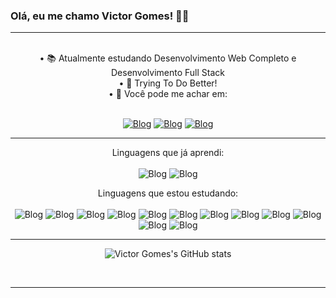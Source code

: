 ### Olá, eu me chamo Victor Gomes! 👋😜

<hr><br>
<div align="center">
• 📚 Atualmente estudando Desenvolvimento Web Completo e Desenvolvimento Full Stack<br>
• 🌠 Trying To Do Better!<br>
• 📩 Você pode me achar em: <br> <br>


[![Blog](https://img.shields.io/badge/Gmail-D14836?style=for-the-badge&logo=gmail&logoColor=white
)](mailto:victorgsantanna@gmail.com)
[![Blog](https://img.shields.io/badge/LinkedIn-0077B5?style=for-the-badge&logo=linkedin&logoColor=white
)](https://www.linkedin.com/in/vttrg/)
[![Blog](https://img.shields.io/badge/Instagram-E4405F?style=for-the-badge&logo=instagram&logoColor=white
)](https://www.instagram.com/victorgo1/)
</div>

<hr><div align="center">
 
 Linguagens que já aprendi:<br><br>
 ![Blog](https://img.shields.io/badge/HTML5-E34F26?style=for-the-badge&logo=html5&logoColor=white)
 ![Blog](https://img.shields.io/badge/CSS3-1572B6?style=for-the-badge&logo=css3&logoColor=white)
  
 
 
 Linguagens que estou estudando:<br><br>
 ![Blog](https://img.shields.io/badge/Python-14354C?style=for-the-badge&logo=python&logoColor=white)
 ![Blog](https://img.shields.io/badge/JavaScript-F7DF1E?style=for-the-badge&logo=javascript&logoColor=black)
 ![Blog](https://img.shields.io/badge/Node.js-43853D?style=for-the-badge&logo=node.js&logoColor=white)
 ![Blog](https://img.shields.io/badge/React-20232A?style=for-the-badge&logo=react&logoColor=61DAFB)
 ![Blog](https://img.shields.io/badge/React_Native-20232A?style=for-the-badge&logo=react&logoColor=61DAFB)
 ![Blog](https://img.shields.io/badge/TypeScript-007ACC?style=for-the-badge&logo=typescript&logoColor=white)
 ![Blog](https://img.shields.io/badge/Bootstrap-563D7C?style=for-the-badge&logo=bootstrap&logoColor=white)
 ![Blog](https://img.shields.io/badge/PHP-777BB4?style=for-the-badge&logo=php&logoColor=white)
 ![Blog](https://img.shields.io/badge/MySQL-00000F?style=for-the-badge&logo=mysql&logoColor=white)
 ![Blog](https://img.shields.io/badge/jQuery-0769AD?style=for-the-badge&logo=jquery&logoColor=white)
 ![Blog](https://img.shields.io/badge/Ionic-3880FF?style=for-the-badge&logo=ionic&logoColor=white)
 ![Blog](https://img.shields.io/badge/Wordpress-21759B?style=for-the-badge&logo=wordpress&logoColor=white)
  
<hr>

![Victor Gomes's GitHub stats](https://github-readme-stats-sigma-five.vercel.app/api?username=vttrg&show_icons=true&theme=radical)
</div><br>
<hr>

